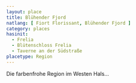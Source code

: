 ```yaml
---
layout: place
title: Blühender Fjord
natlang: [ Fiort Florissant, Blühender Fjord ]
category: places
hasinit:
  - Frelia
  - Blütenschloss Frelia
  - Taverne an der Südstraße
placetype: Region
---
```


Die farbenfrohe Region im Westen Hals...